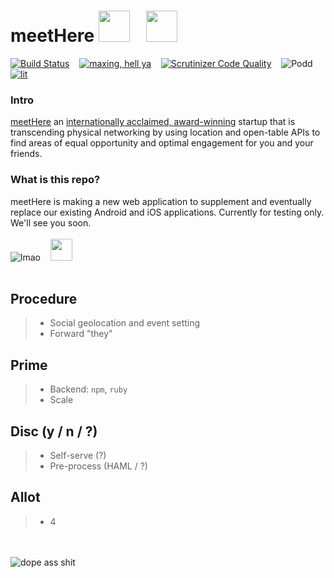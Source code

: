 # meetHere <img src="http://ayazhafiz.com/meetHere/img/meetHere.jpg" height=50>&nbsp;&nbsp;&nbsp;&nbsp;<img src="http://cdn.ayazhafiz.com/img/bwith-figma.png" height=50>

[![Build Status](https://scrutinizer-ci.com/g/ayazhafiz/meetHere/badges/build.png?b=master)](https://scrutinizer-ci.com/g/ayazhafiz/meetHere/build-status/master)&nbsp;&nbsp;&nbsp;&nbsp;[![maxing, hell ya](https://codeclimate.com/github/ayazhafiz/meetHere/badges/gpa.svg)](https://codeclimate.com/github/ayazhafiz/meetHere)&nbsp;&nbsp;&nbsp;&nbsp;[![Scrutinizer Code Quality](https://scrutinizer-ci.com/g/ayazhafiz/meetHere/badges/quality-score.png?b=master)](https://scrutinizer-ci.com/g/ayazhafiz/meetHere/?branch=master)&nbsp;&nbsp;&nbsp;&nbsp;![Podd](https://img.shields.io/badge/podd-empty-red.svg?style=flat-square)&nbsp;&nbsp;&nbsp;&nbsp;[![lit](https://codeclimate.com/github/ayazhafiz/meetHere/badges/issue_count.svg)](https://codeclimate.com/github/ayazhafiz/meetHere)
  
### Intro
[meetHere](http://ayazhafiz.com/meetHere) an [internationally acclaimed, award-winning](http://www.cnbc.com/2016/11/17/10-of-the-worlds-hottest-start-ups-in-2016.html?slide=3) startup that is transcending physical networking by using location and open-table APIs to find areas of equal opportunity and optimal engagement for you and your friends.

### What is this repo?
meetHere is making a new web application to supplement and eventually replace our existing Android and iOS applications. Currently for testing only. We'll see you soon.  
<br>
![lmao](http://forthebadge.com/images/badges/uses-html.svg)&nbsp;&nbsp;&nbsp;&nbsp;<img src="http://forthebadge.com/images/badges/made-with-swift.svg" height=35>  
<br>
  
## Procedure
> * Social geolocation and event setting
> * Forward "they"

## Prime
> * Backend: `npm`, `ruby`
> * Scale

## Disc (y / n / ?)
> * Self-serve (?)
> * Pre-process (HAML / ?)

## Allot
> * 4

<br><br>
![dope ass shit](http://forthebadge.com/images/badges/oooo-kill-em.svg)  
